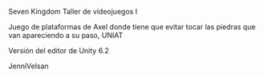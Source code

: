 Seven Kingdom
Taller de videojuegos I

Juego de plataformas de Axel donde tiene que evitar tocar las piedras que van apareciendo a su paso, UNIAT

Versión del editor de Unity 6.2

JenniVelsan
